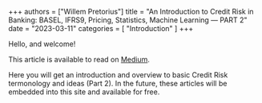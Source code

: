 +++
authors = ["Willem Pretorius"]
title = "An Introduction to Credit Risk in Banking: BASEL, IFRS9, Pricing, Statistics, Machine Learning — PART 2"
date = "2023-03-11"
categories = [
    "Introduction"
]
+++

Hello, and welcome!

This article is available to read on [Medium](https://medium.com/@willempretorius/an-introduction-to-credit-risk-in-banking-basel-ifrs9-pricing-statistics-machine-learning-87a5042bef79).

Here you will get an introduction and overview to basic Credit Risk termonology and ideas (Part 2). In the future, these articles will be embedded into this site and available for free.